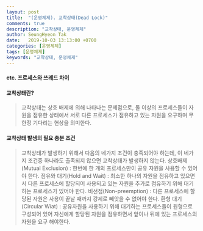 ```yaml
---
layout: post
title:  "(운영체제). 교착상태(Dead Lock)"
comments: true
description: "교착상태, 운영체제"
author: SeungHyeon Tak
date:   2019-10-03 13:13:00 +0700
categories: [운영체제]
tags: [운영체제]
keywords: "교착상태, 운영체제"
---
```

#### etc. 프로세스와 쓰레드 차이

#### 교착상태란?
> 교착상태는 상호 배제에 의해 나타나는 문제점으로, 둘 이상의 프로세스들이 자원을 점유한 상태에서 서로 다른 프로세스가 점유하고 있는 자원을 요구하며 무한정 기다리는 현상을 의미한다.

#### 교착상태 발생의 필요 충분 조건
> 교착상태가 발생하기 위해서 다음의 네가지 조건이 충족되어야 하는데, 이 네가지 조건중 하나라도 출족되지 않으면 교착상태가 발생하지 않는다.
> 상호배제(Mutual Exclusion) : 한번에 한 개의 프로세스만이 공유 자원을 사용할 수 있어야 한다.
> 점유와 대기(Hold and Wait) : 최소한 하나의 자원을 점유하고 있으면서 다른 프로세스에 할당되어 사용되고 있는 자원을 추가로 점유하기 위해 대기하는 프로세스가 있어야 한다.
> 비선점(Non-preemption) : 다른 프로세스에 할당된 자원은 사용이 끝날 때까지 강제로 빼앗을 수 없어야 한다.
> 환형 대기(Circular Wiat) : 공유자원을 사용하기 위해 대기하는 프로세스들이 원형으로 구성되어 있어 자신에게 할당된 자원을 점유하면서 앞이나 뒤에 있는 프로세스의 자원을 요구 해야한다.